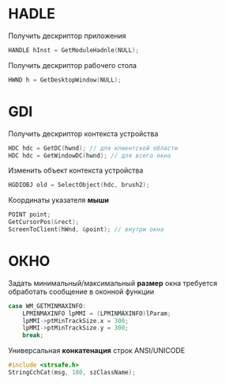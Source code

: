 # HADLE
Получить дескриптор приложения
```c++
HANDLE hInst = GetModuleHadnle(NULL);
```

Получить дескриптор рабочего стола
```c++
HWND h = GetDesktopWindow(NULL);
```

# GDI
Получить дескриптор контекста устройства
```c++
HDC hdc = GetDC(hwnd); // для клиентской области
HDC hdc = GetWindowDC(hwnd); // для всего окна
```

Изменить объект контекста устройства
```c++
HGDIOBJ old = SelectObject(hdc, brush2);
```

Координаты указателя **мыши**
```c++
POINT point;
GetCursorPos(&rect);
ScreenToClient(hWnd, &point); // внутри окна
```

# ОКНО
Задать минимальный/максимальный **размер** окна
требуется обработать сообщение в оконной функции
```c++
case WM_GETMINMAXINFO: 
	LPMINMAXINFO lpMMI = (LPMINMAXINFO)lParam;
	lpMMI->ptMinTrackSize.x = 300;
	lpMMI->ptMinTrackSize.y = 300;
	break;
```

Универсальная **конкатенация** строк ANSI/UNICODE
```c++
#include <strsafe.h>
StringCchCat(msg, 100, szClassName);
```

